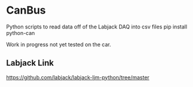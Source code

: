 # CanBus
Python scripts to read data off of the Labjack DAQ into csv files
pip install python-can

Work in progress not yet tested on the car. 

## Labjack Link
https://github.com/labjack/labjack-ljm-python/tree/master
